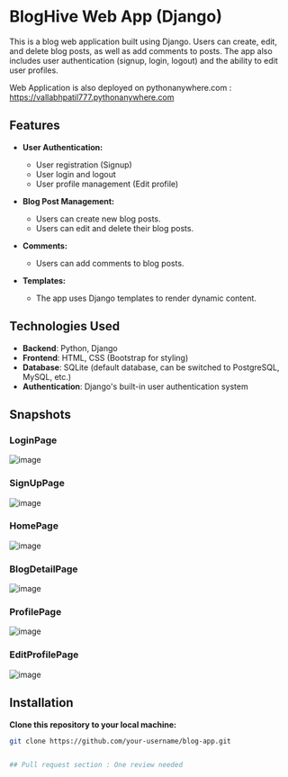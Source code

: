 # BlogHive Web App (Django)

This is a blog web application built using Django. Users can create, edit, and delete blog posts, as well as add comments to posts. The app also includes user authentication (signup, login, logout) and the ability to edit user profiles.

Web Application is also deployed on pythonanywhere.com : https://vallabhpatil777.pythonanywhere.com 


## Features

- **User Authentication:**
  - User registration (Signup)
  - User login and logout
  - User profile management (Edit profile)
  
- **Blog Post Management:**
  - Users can create new blog posts.
  - Users can edit and delete their blog posts.
  
- **Comments:**
  - Users can add comments to blog posts.
  
- **Templates:**
  - The app uses Django templates to render dynamic content.

## Technologies Used

- **Backend**: Python, Django
- **Frontend**: HTML, CSS (Bootstrap for styling)
- **Database**: SQLite (default database, can be switched to PostgreSQL, MySQL, etc.)
- **Authentication**: Django's built-in user authentication system


## Snapshots 


### LoginPage 

![image](https://github.com/user-attachments/assets/adaa4d56-7bc6-4c01-9877-c88e1a04bef0)


### SignUpPage

![image](https://github.com/user-attachments/assets/054e3a2b-028e-458f-96c5-907e67d96f70)


### HomePage

![image](https://github.com/user-attachments/assets/b47b9e0e-4b37-47c2-a7a3-0309c81eaf5e)


### BlogDetailPage

![image](https://github.com/user-attachments/assets/5978cc82-d3f7-4146-bf9a-b757d547cdf8)

### ProfilePage

![image](https://github.com/user-attachments/assets/a2d0599a-355f-4892-af17-b6691218ff93)

### EditProfilePage

![image](https://github.com/user-attachments/assets/bdec2f57-b0ff-4036-8b86-885caaff923e)



## Installation


 **Clone this repository to your local machine:**

   ```bash
   git clone https://github.com/your-username/blog-app.git


## Pull request section : One review needed